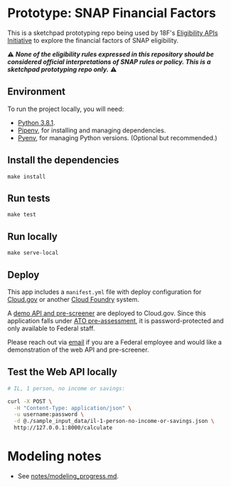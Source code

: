 # Prototype: SNAP Financial Factors

This is a sketchpad prototyping repo being used by 18F's [Eligibility APIs Initiative](https://github.com/18F/eligibility-rules-service/blob/master/README.md) to explore the financial factors of SNAP eligibility.

:warning: ***None of the eligibility rules expressed in this repository should be considered official interpretations of SNAP rules or policy. This is a sketchpad prototyping repo only.*** :warning:

## Environment

To run the project locally, you will need:

* [Python 3.8.1](https://www.python.org/downloads/).
* [Pipenv](https://pipenv.kennethreitz.org/en/latest/), for installing and managing dependencies.
* [Pyenv](https://github.com/pyenv/pyenv), for managing Python versions. (Optional but recommended.)

## Install the dependencies

```
make install
```

## Run tests

```
make test
```

## Run locally

```
make serve-local
```

## Deploy

This app includes a `manifest.yml` file with deploy configuration for [Cloud.gov](https://cloud.gov/) or another [Cloud Foundry](https://www.cloudfoundry.org/) system.

A [demo API and pre-screener](https://snap-prototype-financial-factors.app.cloud.gov/) are deployed to Cloud.gov. Since this application falls under [ATO pre-assessment](https://before-you-ship.18f.gov/ato/types/#conditions-for-pre-assessment), it is password-protected and only available to Federal staff.

Please reach out via [email](mailto:eligibility-apis-initiative@gsa.gov) if you are a Federal employee and would like a demonstration of the web API and pre-screener.

## Test the Web API locally

```sh
# IL, 1 person, no income or savings:

curl -X POST \
  -H "Content-Type: application/json" \
  -u username:password \
  -d @./sample_input_data/il-1-person-no-income-or-savings.json \
  http://127.0.0.1:8000/calculate
```

# Modeling notes

+ See [notes/modeling_progress.md](/notes/modeling_progress.md).

